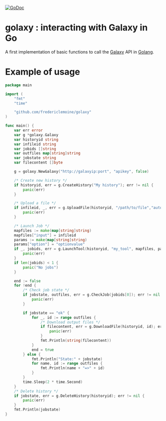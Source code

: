 [![GoDoc](https://godoc.org/github.com/fredericlemoine/golaxy?status.svg)](https://godoc.org/github.com/fredericlemoine/golaxy)
# golaxy : interacting with Galaxy in Go

A first implementation of basic functions to call the [Galaxy](https://usegalaxy.org/) API in [Golang](https://golang.org/).

# Example of usage
```go
package main

import (
	"fmt"
	"time"

	"github.com/fredericlemoine/golaxy"
)

func main() {
	var err error
	var g *golaxy.Galaxy
	var historyid string
	var infileid string
	var jobids []string
	var outfiles map[string]string
	var jobstate string
	var filecontent []byte

	g = golaxy.NewGalaxy("http://galaxyip:port", "apikey", false)

	/* Create new history */
	if historyid, err = g.CreateHistory("My history"); err != nil {
		panic(err)
	}

	/* Upload a file */
	if infileid, _, err = g.UploadFile(historyid, "/path/to/file","auto"); err != nil {
		panic(err)
	}

	/* Launch Job */
	mapfiles := make(map[string]string)
	mapfiles["input"] = infileid
	params := make(map[string]string)
	params["option"] = "optionvalue"
	if _, jobids, err = g.LaunchTool(historyid, "my_tool", mapfiles, params); err != nil {
		panic(err)
	}
	if len(jobids) < 1 {
		panic("No jobs")
	}

	end := false
	for !end {
		/* Check job state */
		if jobstate, outfiles, err = g.CheckJob(jobids[0]); err != nil {
			panic(err)
		}

		if jobstate == "ok" {
			for _, id := range outfiles {
				/* Download output files */
				if filecontent, err = g.DownloadFile(historyid, id); err != nil {
					panic(err)
				}
				fmt.Println(string(filecontent))
			}
			end = true
		} else {
			fmt.Println("State:" + jobstate)
			for name, id := range outfiles {
				fmt.Println(name + "=>" + id)
			}
		}
		time.Sleep(2 * time.Second)
	}
	/* Delete history */
	if jobstate, err = g.DeleteHistory(historyid); err != nil {
		panic(err)
	}
	fmt.Println(jobstate)
}
```
